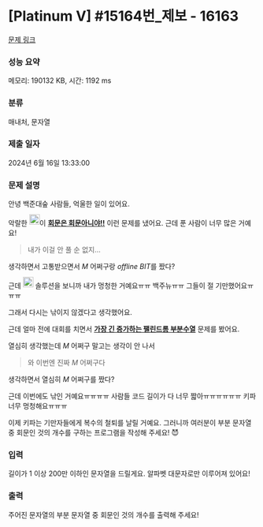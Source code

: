 # [Platinum V] #15164번_제보 - 16163 

[문제 링크](https://www.acmicpc.net/problem/16163) 

### 성능 요약

메모리: 190132 KB, 시간: 1192 ms

### 분류

매내처, 문자열

### 제출 일자

2024년 6월 16일 13:33:00

### 문제 설명

<p>안녕 백준대숲 사람들, 억울한 일이 있어요.</p>

<p>악랄한 <img alt=":jh05013:" src="" style="width: 1.5em; height: 1.5em; transform: translateY(-0.15em); display: inline;">이 <img alt="*" src="" style="width: 0px; display: inline;"><a href="https://www.acmicpc.net/problem/15927"><strong>회문은 회문아니야!!</strong></a><img alt="*" src="" style="width: 0px; display: inline;"> 이런 문제를 냈어요. 근데 푼 사람이 너무 많은 거예요!</p>

<blockquote><img alt=">" src="" style="width: 0px; display: inline;">내가 이걸 안 풀 순 없지...</blockquote>

<p>생각하면서 고통받으면서 <img alt="_" src="" style="width: 0px; display: inline;"><em>M</em><img alt="_" src="" style="width: 0px; display: inline;"> 어쩌구랑 <img alt="_" src="" style="width: 0px; display: inline;"><em>offline BIT</em><img alt="_" src="" style="width: 0px; display: inline;">‍를 짰다?</p>

<p>근데 <img alt=":wookje:" src="" style="width: 1.5em; height: 1.5em;  transform: translateY(-0.15em); display: inline;"> 솔루션을 보니까 내가 멍청한 거예요ㅠㅠ 백주뉴ㅠㅠ 그들이 절 기만했어요ㅠㅠㅠ</p>

<p>그래서 다시는 낚이지 않겠다고 생각했어요.</p>

<p>근데 얼마 전에 대회를 치면서 <img alt="*" src="" style="width: 0px; display: inline;"><a href="https://www.acmicpc.net/problem/16161"><strong>가장 긴 증가하는 팰린드롬 부분수열</strong></a><img alt="*" src="" style="width: 0px; display: inline;"> 문제를 봤어요.</p>

<p>열심히 생각했는데 <img alt="_" src="" style="width: 0px; display: inline;"><em>M</em><img alt="_" src="" style="width: 0px; display: inline;"> 어쩌구 말고는 생각이 안 나서</p>

<blockquote><img alt=">" src="" style="width: 0px;">와 이번엔 진짜 <img alt="_" src="" style="width: 0px; display: inline;"><em>M</em><img alt="_" src="" style="width: 0px; display: inline;"> 어쩌구다</blockquote>

<p>생각하면서 열심히 <img alt="_" src="" style="width: 0px; display: inline;"><em>M</em><img alt="_" src="" style="width: 0px; display: inline;"> 어쩌구를 짰다?</p>

<p>근데 이번에도 낚인 거예요ㅠㅠㅠㅠ 사람들 코드 길이가 다 너무 짧아ㅠㅠㅠㅠㅠㅠ 키파 너무 멍청해요ㅠㅠㅠ</p>

<p>이제 키파는 기만자들에게 복수의 철퇴를 날릴 거예요. 그러니까 여러분이 부분 문자열 중 회문인 것의 개수를 구하는 프로그램을 작성해 주세요! 😈</p>

### 입력 

 <p>길이가 1 이상 200만 이하인 문자열을 드릴게요. 알파벳 대문자로만 이루어져 있어요!</p>

### 출력 

 <p>주어진 문자열의 부분 문자열 중 회문인 것의 개수를 출력해 주세요!</p>

